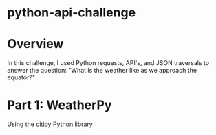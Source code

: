 # python-api-challenge

# Overview
In this challenge, I used Python requests, API's, and JSON traversals to answer the question: "What is the weather like as we approach the equator?"

# Part 1: WeatherPy
Using the [citipy Python library](https://pypi.python.org/pypi/citipy)
